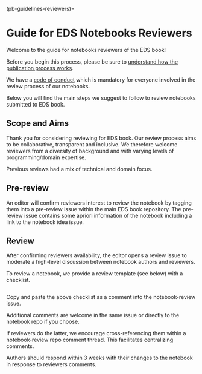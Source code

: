 (pb-guidelines-reviewers)=

# Guide for EDS Notebooks Reviewers

Welcome to the guide for notebooks reviewers of the EDS book! 

Before you begin this process, please be sure to [understand how the publication process works](pb-guidelines).

We have a [code of conduct](https://raw.githubusercontent.com/alan-turing-institute/environmental-ds-book/master/CODE_OF_CONDUCT.md) which is mandatory for everyone involved in the review process of our notebooks.

Below you will find the main steps we suggest to follow to review notebooks submitted to EDS book.

## Scope and Aims
Thank you for considering reviewing for EDS book.
Our review process aims to be collaborative, transparent and inclusive. 
We therefore welcome reviewers from a diversity of background and with varying levels of programming/domain expertise.

Previous reviews had a mix of technical and domain focus.

## Pre-review
An editor will confirm reviewers interest to review the notebook by tagging them into a pre-review issue within the main EDS book repository.
The pre-review issue contains some apriori information of the notebook including a link to the notebook idea issue. 

## Review
After confirming reviewers availability, the editor opens a review issue to moderate a high-level discussion between notebook authors and reviewers. 

To review a notebook, we provide a review template (see below) with a checklist.

```{include} ../templates/review-template.md
```

Copy and paste the above checklist as a comment into the notebook-review issue.

Additional comments are welcome in the same issue or directly to the notebook repo if you choose. 

If reviewers do the latter, we encourage cross-referencing them within a notebook-review repo comment thread. This facilitates centralizing comments.

Authors should respond within 3 weeks with their changes to the notebook in response to reviewers comments.